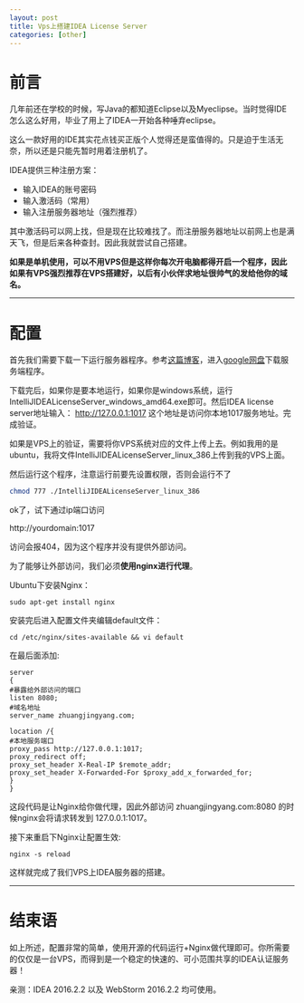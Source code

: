 ```yaml
---
layout: post
title: Vps上搭建IDEA License Server
categories: [other]
---
```


# 前言

几年前还在学校的时候，写Java的都知道Eclipse以及Myeclipse。当时觉得IDE怎么这么好用，毕业了用上了IDEA一开始各种唾弃eclipse。

这么一款好用的IDE其实花点钱买正版个人觉得还是蛮值得的。只是迫于生活无奈，所以还是只能先暂时用着注册机了。

IDEA提供三种注册方案：

* 输入IDEA的账号密码
* 输入激活码（常用）
* 输入注册服务器地址（强烈推荐）

其中激活码可以网上找，但是现在比较难找了。而注册服务器地址以前网上也是满天飞，但是后来各种查封。因此我就尝试自己搭建。

**如果是单机使用，可以不用VPS但是这样你每次开电脑都得开启一个程序，因此如果有VPS强烈推荐在VPS搭建好，以后有小伙伴求地址很帅气的发给他你的域名。**



---



# 配置

首先我们需要下载一下运行服务器程序。参考[这篇博客](http://blog.lanyus.com/archives/174.html/comment-page-4#comments)，进入[google网盘](https://drive.google.com/file/d/0Bx7wGDIg2K-7MTJ1TGN1V1IzTVk/view?usp=sharing)下载服务端程序。

下载完后，如果你是要本地运行，如果你是windows系统，运行IntelliJIDEALicenseServer_windows_amd64.exe即可。然后IDEA license server地址输入： http://127.0.0.1:1017 这个地址是访问你本地1017服务地址。完成验证。

如果是VPS上的验证，需要将你VPS系统对应的文件上传上去。例如我用的是ubuntu，我将文件IntelliJIDEALicenseServer_linux_386上传到我的VPS上面。

然后运行这个程序，注意运行前要先设置权限，否则会运行不了

``` bash
chmod 777 ./IntelliJIDEALicenseServer_linux_386
```



ok了，试下通过ip端口访问

http://yourdomain:1017

访问会报404，因为这个程序并没有提供外部访问。

为了能够让外部访问，我们必须**使用nginx进行代理**。

Ubuntu下安装Nginx：

``` bath
sudo apt-get install nginx
```



安装完后进入配置文件夹编辑default文件：

``` bath
cd /etc/nginx/sites-available && vi default 
```



在最后面添加: 

``` bath
server
{
#暴露给外部访问的端口
listen 8080;
#域名地址
server_name zhuangjingyang.com;

location /{
#本地服务端口
proxy_pass http://127.0.0.1:1017;
proxy_redirect off;
proxy_set_header X-Real-IP $remote_addr;
proxy_set_header X-Forwarded-For $proxy_add_x_forwarded_for;
}
}
```

这段代码是让Nginx给你做代理，因此外部访问 zhuangjingyang.com:8080 的时候nginx会将请求转发到 127.0.0.1:1017。

接下来重启下Nginx让配置生效:

``` bath
nginx -s reload
```



这样就完成了我们VPS上IDEA服务器的搭建。



---



# 结束语

如上所述，配置非常的简单，使用开源的代码运行+Nginx做代理即可。你所需要的仅仅是一台VPS，而得到是一个稳定的快速的、可小范围共享的IDEA认证服务器！



亲测：IDEA 2016.2.2 以及 WebStorm 2016.2.2 均可使用。





